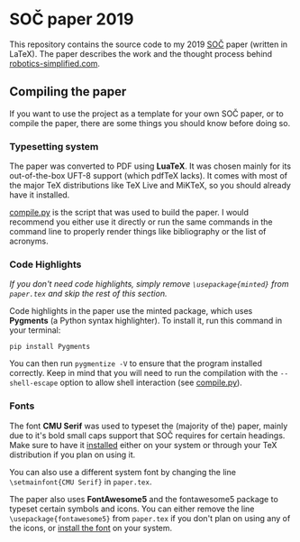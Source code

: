 # SOČ paper 2019
This repository contains the source code to my 2019 [SOČ](http://www.soc.cz/) paper (written in LaTeX). The paper describes the work and the thought process behind [robotics-simplified.com](http://robotics-simplified.com/).


## Compiling the paper
If you want to use the project as a template for your own SOČ paper, or to compile the paper, there are some things you should know before doing so.


### Typesetting system
The paper was converted to PDF using **LuaTeX**. It was chosen mainly for its out-of-the-box UFT-8 support (which pdfTeX lacks). It comes with most of the major TeX distributions like TeX Live and MiKTeX, so you should already have it installed.

[compile.py](scripts/compile.py) is the script that was used to build the paper. I would recommend you either use it directly or run the same commands in the command line to properly render things like bibliography or the list of acronyms.


### Code Highlights
_If you don't need code highlights, simply remove `\usepackage{minted}` from `paper.tex` and skip the rest of this section._

Code highlights in the paper use the minted package, which uses **Pygments** (a Python syntax highlighter). To install it, run this command in your terminal:

```
pip install Pygments
```

You can then run `pygmentize -V` to ensure that the program installed correctly. Keep in mind that you will need to run the compilation with the `--shell-escape` option to allow shell interaction (see [compile.py](scripts/compile.py)).


### Fonts
The font **CMU Serif** was used to typeset the (majority of the) paper, mainly due to it's bold small caps support that SOČ requires for certain headings. Make sure to have it [installed](https://sourceforge.net/projects/cm-unicode/) either on your system or through your TeX distribution if you plan on using it.

You can also use a different system font by changing the line `\setmainfont{CMU Serif}` in `paper.tex`.

The paper also uses **FontAwesome5** and the fontawesome5 package to typeset certain symbols and icons. You can either remove the line `\usepackage{fontawesome5}` from `paper.tex` if you don't plan on using any of the icons, or [install the font](https://fontawesome.com/download) on your system.

